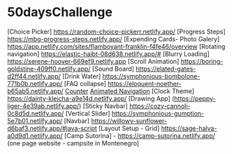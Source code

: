 # 50daysChallenge

[Choice Picker] https://random-choice-pickerr.netlify.app/
[Progress Steps] https://mbg-progress-steps.netlify.app/
[Expending Cards- Photo Galery] https://app.netlify.com/sites/flamboyant-franklin-f4fe46/overview
[Rotating navigation] https://elastic-haibt-08d638.netlify.app/#
[Blurry Loading] https://serene-hoover-669ef9.netlify.app
[Scroll Animation] https://boring-goldstine-409ff0.netlify.app/
[Sound Board] https://elated-gates-d2ff44.netlify.app/
[Drink Water] https://symphonious-bombolone-771b0b.netlify.app/
[FAQ collapse] https://eloquent-noether-b65ab5.netlify.app/
[Counter](https://compassionate-tereshkova-406107.netlify.app/)
[Animated Navigation](https://naughty-williams-ceb930.netlify.app)
[Clock Theme] https://dainty-kleicha-a9e14d.netlify.app/
[Drawing App] (https://peppy-liger-4e39ab.netlify.app/)
[Sticky Navbar] https://cozy-cannoli-0c8d5d.netlify.app/
[Vertical Slider] https://symphonious-gumption-5e7b01.netlify.app/
[Navbar] https://willowy-sunflower-d6baf3.netlify.app/#java-script
[Layout Setup - Grid] https://sage-halva-a0d9d1.netlify.app/
[Camp Sutorina] - https://camp-sutorina.netlify.app/ (one page website - campsite in Montenegro]












